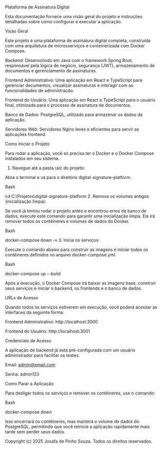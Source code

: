 Plataforma de Assinatura Digital

Esta documentação fornece uma visão geral do projeto e instruções detalhadas sobre como configurar e executar a aplicação.

Visão Geral

Este projeto é uma plataforma de assinatura digital completa, construída com uma arquitetura de microsserviços e conteinerizada com Docker Compose.

Backend: Desenvolvido em Java com o framework Spring Boot, responsável pela lógica de negócio, segurança (JWT), armazenamento de documentos e gerenciamento de assinaturas.

Frontend Administrativo: Uma aplicação em React e TypeScript para gerenciar documentos, visualizar assinaturas e interagir com as funcionalidades de administração.

Frontend do Usuário: Uma aplicação em React e TypeScript para o usuário final, otimizada para o processo de assinatura de documentos.

Banco de Dados: PostgreSQL, utilizado para armazenar os dados da aplicação.

Servidores Web: Servidores Nginx leves e eficientes para servir as aplicações frontend.

Como Iniciar o Projeto

Para rodar a aplicação, você só precisa ter o Docker e o Docker Compose instalados em seu sistema.

1. Navegue até a pasta raiz do projeto:

Abra o terminal e vá para o diretório digital-signature-platform.

Bash

cd C:\Projetos\digital-signature-platform
2. Remova os volumes antigos (inicialização limpa):

Se você já tentou rodar o projeto antes e encontrou erros de banco de dados, execute este comando para garantir uma inicialização limpa. Ele irá remover todos os contêineres e volumes de dados do Docker.

Bash

docker-compose down -v
3. Inicie os serviços:

Execute o comando abaixo para construir as imagens e iniciar todos os contêineres definidos no arquivo docker-compose.yml.

Bash

docker-compose up --build

Após a execução, o Docker Compose irá baixar as imagens base, construir seus serviços e iniciar o backend, os frontends e o banco de dados.

URLs de Acesso

Quando todos os serviços estiverem em execução, você poderá acessar as interfaces da seguinte forma:

Frontend Administrativo: http://localhost:3000

Frontend do Usuário: http://localhost:3001

Credenciais de Acesso

A aplicação de backend já está pré-configurada com um usuário administrador para facilitar os testes.

Email: admin@email.com

Senha: admin123

Como Parar a Aplicação

Para desligar todos os serviços e remover os contêineres, use o comando:

Bash

docker-compose down

Isso encerrará os contêineres, mas manterá o volume de dados do PostgreSQL, permitindo que você reinicie a aplicação rapidamente mais tarde sem perder seus dados.


Copyright (c) 2025 Josafa de Pinho Souza. Todos os direitos reservados.

